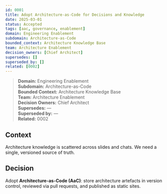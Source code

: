 ```yaml
---
id: 0001
title: Adopt Architecture-as-Code for Decisions and Knowledge
date: 2025-03-01
status: Accepted
tags: [aac, governance, enablement]
domain: Engineering Enablement
subdomain: Architecture-as-Code
bounded_context: Architecture Knowledge Base
team: Architecture Enablement
decision_owners: [Chief Architect]
supersedes: []
superseded_by: []
related: [0002]
---
```


> **Domain:** Engineering Enablement  
> **Subdomain:** Architecture-as-Code  
> **Bounded Context:** Architecture Knowledge Base  
> **Team:** Architecture Enablement  
> **Decision Owners:** Chief Architect  
> **Supersedes:** —  
> **Superseded by:** —  
> **Related:** 0002

## Context
Architecture knowledge is scattered across slides and chats. We need a single, versioned source of truth.

## Decision
Adopt **Architecture-as-Code (AaC)**: store architecture artefacts in version control, reviewed via pull requests, and published as static sites.
